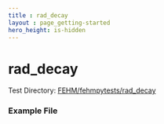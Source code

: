 ```yaml
---
title : rad_decay
layout : page_getting-started
hero_height: is-hidden
---
```


# rad_decay



Test Directory: [FEHM/fehmpytests/rad_decay](https://github.com/lanl/FEHM/tree/master/fehmpytests/rad_decay)


### Example File 
<pre>

</pre>
